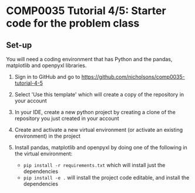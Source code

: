 # COMP0035 Tutorial 4/5: Starter code for the problem class

## Set-up

You will need a coding environment that has Python and the pandas, matplotlib and openpyxl libraries.

1. Sign in to GitHub and go to <https://github.com/nicholsons/comp0035-tutorial-4-5> 
2. Select 'Use this template' which will create a copy of the repository in your account
3. In your IDE, create a new python project by creating a clone of the repository you just created in your account
4. Create and activate a new virtual environment (or activate an existing environment) in the project
5. Install pandas, matplotlib and openpyxl by doing one of the following in the virtual environment:

   - `pip install -r requirements.txt` which will install just the dependencies
   - `pip install -e .` will install the project code editable, and install the dependencies
